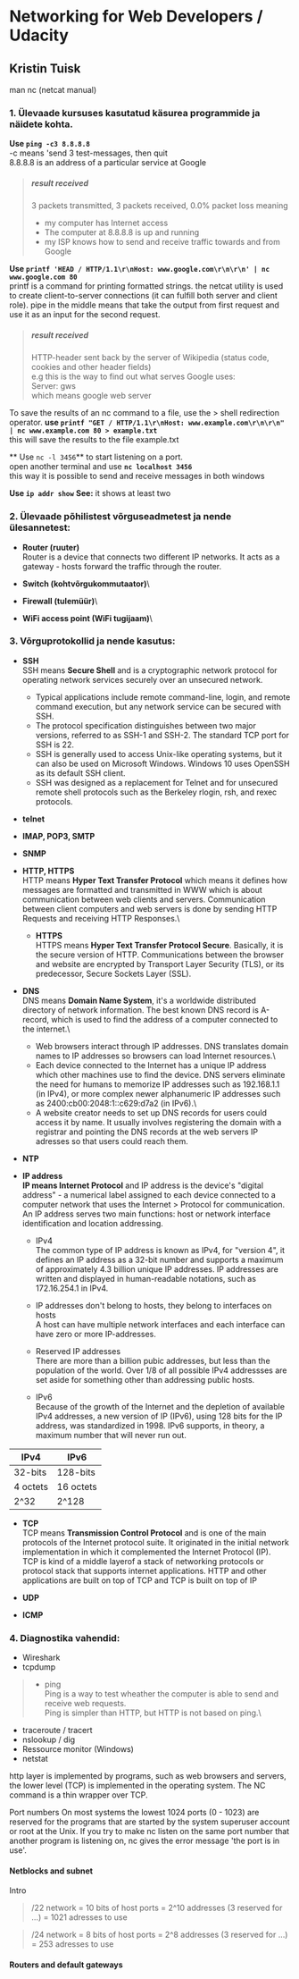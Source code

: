 # Networking for Web Developers / Udacity
## Kristin Tuisk

man nc (netcat manual)


### 1. Ülevaade kursuses kasutatud käsurea programmide ja näidete kohta.
**Use `ping -c3 8.8.8.8`**\
 -c means 'send 3 test-messages, then quit\
 8.8.8.8 is an address of a particular service at Google
 > ##### result received 
> 3 packets transmitted, 3 packets received, 0.0% packet loss
> meaning
> - my computer has Internet access
> - The computer at 8.8.8.8 is up and running
> - my ISP knows how to send and receive traffic towards and from Google
 
 **Use `printf 'HEAD / HTTP/1.1\r\nHost: www.google.com\r\n\r\n' | nc www.google.com 80`**  
printf is a command for printing formatted strings.
the netcat utility is used to create client-to-server connections (it can fulfill both server and client role).
pipe in the middle means that take the output from first request and use it as an input for the second request.
> ##### result received
> HTTP-header sent back by the server of Wikipedia (status code, cookies and other header fields)\
> e.g this is the way to find out what serves Google uses:\
> Server: gws\
> which means google web server

To save the results of an nc command to a file, use the > shell redirection operator. 
**use `printf "GET / HTTP/1.1\r\nHost: www.example.com\r\n\r\n" | nc www.example.com 80 > example.txt`**  
this will save the results to the file example.txt


** Use `nc -l 3456`** to start listening on a port.\
open another terminal and use **`nc localhost 3456`**\
this way it is possible to send and receive messages in both windows

**Use `ip addr show`**
  **See:** it shows at least two  


### 2. Ülevaade põhilistest võrguseadmetest ja nende ülesannetest:
- **Router (ruuter)**\
Router is a device that connects two different IP networks. It acts as a gateway - hosts forward the traffic through the router.

- **Switch (kohtvõrgukommutaator)**\

- **Firewall (tulemüür)**\

- **WiFi access point (WiFi tugijaam)**\


### 3. Võrguprotokollid ja nende kasutus:
- **SSH**\
SSH means **Secure Shell** and is a cryptographic network protocol for operating network services securely over an unsecured network.
     - Typical applications include remote command-line, login, and remote command execution, but any network service can be secured with SSH.
     - The protocol specification distinguishes between two major versions, referred to as SSH-1 and SSH-2. The standard TCP port for SSH is 22. 
     - SSH is generally used to access Unix-like operating systems, but it can also be used on Microsoft Windows. Windows 10 uses OpenSSH as its default SSH client.
     - SSH was designed as a replacement for Telnet and for unsecured remote shell protocols such as the Berkeley rlogin, rsh, and rexec protocols.

- **telnet** 

- **IMAP, POP3, SMTP**

- **SNMP**

- **HTTP, HTTPS**\
HTTP means **Hyper Text Transfer Protocol** which means it defines how messages are formatted and transmitted in WWW which is about communication between web clients and servers. Communication between client computers and web servers is done by sending HTTP Requests and receiving HTTP Responses.\

     - **HTTPS**\
HTTPS means **Hyper Text Transfer Protocol Secure**. Basically, it is the secure version of HTTP. Communications between the browser and website are encrypted by Transport Layer Security (TLS), or its predecessor, Secure Sockets Layer (SSL).     

- **DNS**\
DNS means **Domain Name System**, it's a worldwide distributed directory of network information. The best known DNS record is A-record, which is used to find the address of a computer connected to the internet.\
     - Web browsers interact through IP addresses. DNS translates domain names to IP addresses so browsers can load Internet resources.\ 
     - Each device connected to the Internet has a unique IP address which other machines use to find the device. DNS servers eliminate the need for humans to memorize IP addresses such as 192.168.1.1 (in IPv4), or more complex newer alphanumeric IP addresses such as 2400:cb00:2048:1::c629:d7a2 (in IPv6).\
     - A website creator needs to set up DNS records for users could access it by name. It usually involves registering the domain with a registrar and pointing the DNS records at the web servers IP adresses so that users could reach them.

- **NTP**

- **IP address**\
**IP means Internet Protocol** and IP address is the device's "digital address" - a numerical label assigned to each device connected to a computer network that uses the Internet > Protocol for communication. An IP address serves two main functions: host or network interface identification and location addressing.

     - IPv4\
The common type of IP address is known as IPv4, for "version 4", it defines an IP address as a 32-bit number and supports a maximum of approximately 4.3 billion unique IP addresses. IP addresses are written and displayed in human-readable notations, such as 172.16.254.1 in IPv4.

     - IP addresses don't belong to hosts, they belong to interfaces on hosts\
A host can have multiple network interfaces and each interface can have zero or more IP-addresses.

     - Reserved IP addresses\
There are more than a billion pubic addresses, but less than the population of the world. 
Over 1/8 of all possible IPv4 addressses are set aside for something other than addressing public hosts.

     - IPv6\
Because of the growth of the Internet and the depletion of available IPv4 addresses, a new version of IP (IPv6), using 128 bits for the IP address, was standardized in 1998. IPv6 supports, in theory, a maximum number that will never run out.

|     IPv4      |      IPv6     |
| ------------- | ------------- |
|    32-bits    |   128-bits    |
|    4 octets   |   16 octets   |
|     2^32    |   2^128    |

- **TCP**\
TCP means **Transmission Control Protocol** and is one of the main protocols of the Internet protocol suite. It originated in the initial network implementation in which it complemented the Internet Protocol (IP).\
TCP is kind of a middle layerof a stack of networking protocols or protocol stack that supports internet applications.
HTTP and other applications are built on top of TCP and TCP is built on top of IP


- **UDP**


- **ICMP**

### 4. Diagnostika vahendid:
- Wireshark
- tcpdump 

> - ping\
> Ping is a way to test wheather the computer is able to send and receive web requests.\
> Ping is simpler than HTTP, but HTTP is not based on ping.\

- traceroute / tracert
- nslookup / dig
- Ressource monitor (Windows)
- netstat 



 




http layer is implemented by programs, such as web browsers and servers, the lower level (TCP) is implemented in the operating system. The NC command is a thin wrapper over TCP.




Port numbers
On most systems the lowest 1024 ports (0 - 1023) are reserved for the programs that are started by the system superuser account or root at the Unix.
If you try to make nc listen on the same port number that another program is listening on, nc gives the error message 'the port is in use'.







#### Netblocks and subnet
  Intro
  > /22 network = 10 bits of host ports 
  >             = 2^10 addresses (3 reserved for ...)
  >             = 1021 adresses to use
  
  > /24 network = 8 bits of host ports
  >             = 2^8 addresses (3 reserved for ...)
  >             = 253 adresses to use
  
    

  
#### Routers and default gateways







